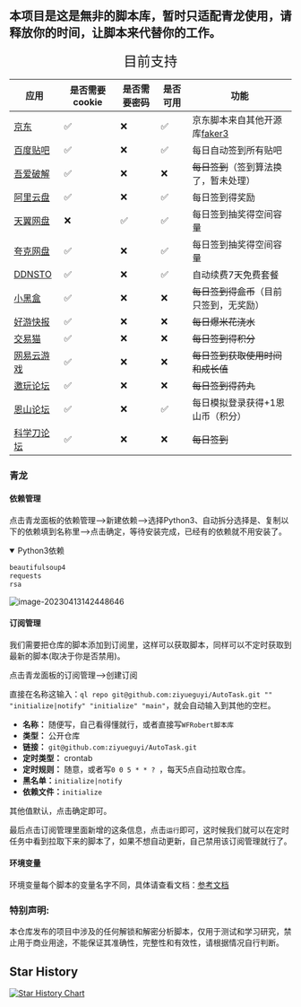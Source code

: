 ## 本项目是这是無非的脚本库，暂时只适配青龙使用，请释放你的时间，让脚本来代替你的工作。


<center> <font face="黑体" size=5>目前支持</font></center>

| 应用                                          | 是否需要cookie | 是否需要密码 | 是否可用 | 功能                                                        |
|---------------------------------------------| -------------- | ------------ | -------- |-----------------------------------------------------------|
| [京东](https://m.jd.com)                      | ✅              | ❌            | ✅        | 京东脚本来自其他开源库[faker3](https://github.com/shufflewzc/faker3) |
| [百度贴吧](https://tieba.baidu.com)             | ✅              | ❌            | ✅        | 每日自动签到所有贴吧                                                |
| [吾爱破解](https://www.52pojie.cn/)             | ✅              | ❌            | ❌        | ~~每日签到~~（签到算法换了，暂未处理）                                     |
| [阿里云盘](https://www.aliyundrive.com/)        | ✅              | ❌            | ✅        | 每日签到得奖励                                                   |
| [天翼网盘](https://cloud.189.cn/web/login.html) | ❌              | ✅            | ✅        | 每日签到抽奖得空间容量                                               |
| [夸克网盘](https://pan.quark.cn/)               |  ✅          |  ❌      | ✅     | 每日签到抽奖得空间容量                                                           |
| [DDNSTO](https://www.ddnsto.com/)           | ✅              | ❌            | ✅        | 自动续费7天免费套餐                                                |
| [小黑盒](https://www.xiaoheihe.cn/home)        | ✅              | ❌            | ❌        | ~~每日签到得盒币~~（目前只签到，无奖励）                                    |
| [好游快报](https://www.3839.com/)               | ✅              | ❌            | ❌        | ~~每日爆米花浇水~~                                               |
| [交易猫](https://www.jiaoyimao.com/)           | ✅              | ❌            | ❌        | ~~每日签到得积分~~                                               |
| [网易云游戏](https://cg.163.com/#/mobile)        | ✅              | ❌            | ❌        | ~~每日签到获取使用时间和成长值~~                                        |
| [邀玩论坛](https://invites.fun/)                | ✅              | ❌            | ❌        | ~~每日签到得药丸~~                                               |
| [恩山论坛](https://www.right.com.cn/)           | ✅              | ❌            | ✅        | 每日模拟登录获得+1恩山币（积分）                                         |
| [科学刀论坛](https://www.kxdao.net/)             | ✅              | ❌            | ❌        | ~~每日签到~~                                                  |



### 青龙

#### 依赖管理

点击青龙面板的依赖管理——>新建依赖——>选择Python3、自动拆分选择是、复制以下的依赖填到名称里——>点击确定，等待安装完成，已经有的依赖就不用安装了。

<details open>
<summary>Python3依赖</summary>




```tex
beautifulsoup4
requests
rsa
```

</details>

![image-20230413142448646](https://fastly.jsdelivr.net/gh/HeiDaotu/img-bucket/img/202304131425904.png)

#### 订阅管理

我们需要把仓库的脚本添加到订阅里，这样可以获取脚本，同样可以不定时获取到最新的脚本(取决于你是否禁用)。

点击青龙面板的订阅管理——>创建订阅

直接在名称这输入：`ql repo git@github.com:ziyueguyi/AutoTask.git "" "initialize|notify" "initialize" "main"`，就会自动输入到其他的空栏。

- **名称：** 随便写，自己看得懂就行，或者直接写`WFRobert脚本库`
- **类型：** 公开仓库
- **链接：** `git@github.com:ziyueguyi/AutoTask.git`
- **定时类型：** crontab
- **定时规则：** 随意，或者写`0 0 5 * * ? `，每天5点自动拉取仓库。
- **黑名单：**`initialize|notify`
- **依赖文件：**`initialize`

其他值默认，点击确定即可。

最后点击订阅管理里面新增的这条信息，点击`运行`即可，这时候我们就可以在定时任务中看到拉取下来的脚本了，如果不想自动更新，自己禁用该订阅管理就行了。

#### 环境变量

环境变量每个脚本的变量名字不同，具体请查看文档：[参考文档](https://heidaotu.github.io/ScriptDocument/reference/)


### 特别声明:

本仓库发布的项目中涉及的任何解锁和解密分析脚本，仅用于测试和学习研究，禁止用于商业用途，不能保证其准确性，完整性和有效性，请根据情况自行判断。

## Star History

[![Star History Chart](https://api.star-history.com/svg?repos=HeiDaotu/WFRobertQL&type=Date)](https://star-history.com/#HeiDaotu/WFRobertQL&Date)